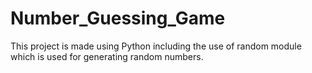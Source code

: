 # Number_Guessing_Game
This project is made using Python including the use of random module which is used for generating random numbers.
